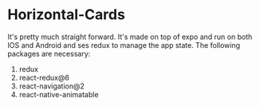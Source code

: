 # Horizontal-Cards
It's pretty much straight forward. It's made on top of expo and run on both IOS and Android and ses redux to manage the app state.
The following packages are necessary:
  1. redux
  2. react-redux@6
  3. react-navigation@2
  4. react-native-animatable







